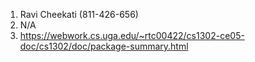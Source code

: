 1. Ravi Cheekati (811-426-656)
2. N/A
3. https://webwork.cs.uga.edu/~rtc00422/cs1302-ce05-doc/cs1302/doc/package-summary.html